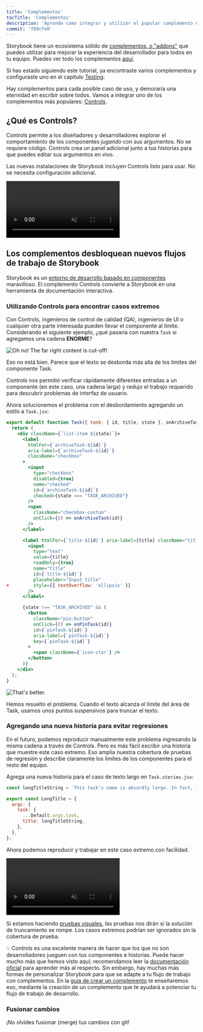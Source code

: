 ```yaml
---
title: 'Complementos'
tocTitle: 'Complementos'
description: 'Aprende como integrar y utilizar el popular complemento Controls'
commit: 'f89cfe0'
---
```


Storybook tiene un ecosistema sólido de [complementos, o "addons"](https://storybook.js.org/docs/configure/storybook-addons) que puedes utilizar para mejorar la experiencia del desarrollador para todos en tu equipo. Puedes ver todo los complementos [aquí](https://storybook.js.org/integrations).

Si has estado siguiendo este tutorial, ya encontraste varios complementos y configuraste uno en el capítulo [Testing](/intro-to-storybook/react/es/test/).

Hay complementos para cada posible caso de uso, y demoraría una eternidad en escribir sobre todos. Vamos a integrar uno de los complementos más populares: [Controls](https://storybook.js.org/docs/essentials/controls).

## ¿Qué es Controls?

Controls permite a los diseñadores y desarrolladores explorar el comportamiento de los componentes _jugando_ con sus argumentos. No se requiere código. Controls crea un panel adicional junto a tus historias para que puedes editar sus argumentos en vivo.

Las nuevas instalaciones de Storybook incluyen Controls listo para usar. No se necesita configuración adicional.

<video autoPlay muted playsInline loop>
  <source
    src="/intro-to-storybook/controls-in-action-7-0.mp4"
    type="video/mp4"
  />
</video>

## Los complementos desbloquean nuevos flujos de trabajo de Storybook

Storybook es un [entorno de desarrollo basado en componentes](https://www.componentdriven.org/) maravilloso. El complemento Controls convierte a Storybook en una herramienta de documentación interactiva.

### Utilizando Controls para encontrar casos extremos

Con Controls, ingenieros de control de calidad (QA), ingenieros de UI o cualquier otra parte interesada pueden llevar el componente al límite. Considerando el siguiente ejemplo, ¿qué pasaría con nuestra `Task` si agregamos una cadena **ENORME**?

![Oh no! The far right content is cut-off!](/intro-to-storybook/task-edge-case-7-0.png)

Eso no está bien. Parece que el texto se desborda más alla de los límites del componente Task.

Controls nos permitió verificar rápidamente diferentes entradas a un componente (en este caso, una cadena larga) y redujo el trabajo requerido para descubrir problemas de interfaz de usuario.

Ahora solucionemos el problema con el desbordamiento agregando un estilo a `Task.jsx`:

```diff:title=src/components/Task.jsx
export default function Task({ task: { id, title, state }, onArchiveTask, onPinTask }) {
  return (
    <div className={`list-item ${state}`}>
      <label
        htmlFor={`archiveTask-${id}`}
        aria-label={`archiveTask-${id}`}
        className="checkbox"
      >
        <input
          type="checkbox"
          disabled={true}
          name="checked"
          id={`archiveTask-${id}`}
          checked={state === "TASK_ARCHIVED"}
        />
        <span
          className="checkbox-custom"
          onClick={() => onArchiveTask(id)}
        />
      </label>

      <label htmlFor={`title-${id}`} aria-label={title} className="title">
        <input
          type="text"
          value={title}
          readOnly={true}
          name="title"
          id={`title-${id}`}
          placeholder="Input title"
+         style={{ textOverflow: 'ellipsis' }}
        />
      </label>

      {state !== "TASK_ARCHIVED" && (
        <button
          className="pin-button"
          onClick={() => onPinTask(id)}
          id={`pinTask-${id}`}
          aria-label={`pinTask-${id}`}
          key={`pinTask-${id}`}
        >
          <span className={`icon-star`} />
        </button>
      )}
    </div>
  );
}
```

![That's better.](/intro-to-storybook/edge-case-solved-with-controls-7-0.png)

Hemos resuelto el problema. Cuando el texto alcanza el límite del área de Task, usamos unos puntos suspensivos para truncar el texto.

### Agregando una nueva historia para evitar regresiones

En el futuro, podemos reproducir manualmente este problema ingresando la misma cadena a través de Controls. Pero es más fácil escribir una historia que muestre este caso extremo. Eso amplia nuestra cobertura de pruebas de regresión y describe claramente los límites de los componentes para el resto del equipo.

Agrega una nueva historia para el caso de texto largo en `Task.stories.jsx`:

```js:title=src/components/Task.stories.jsx
const longTitleString = `This task's name is absurdly large. In fact, I think if I keep going I might end up with content overflow. What will happen? The star that represents a pinned task could have text overlapping. The text could cut-off abruptly when it reaches the star. I hope not!`;

export const LongTitle = {
  args: {
    task: {
      ...Default.args.task,
      title: longTitleString,
    },
  },
};
```

Ahora podemos reproducir y trabajar en este caso extremo con facilidad.

<video autoPlay muted playsInline loop>
  <source
    src="/intro-to-storybook/task-stories-long-title-7-0.mp4"
    type="video/mp4"
  />
</video>

Si estamos haciendo [pruebas visuales](/intro-to-storybook/react/es/test/), las pruebas nos dirán si la solución de truncamiento se rompe. Los casos extremos podrían ser ignorados sin la cobertura de prueba.

<div class="aside">

💡 Controls es una excelente manera de hacer que los que no son desarrolladores jueguen con tus componentes e historias. Puede hacer mucho más que hemos visto aquí; recomendamos leer la [documentación oficial](https://storybook.js.org/docs/essentials/controls) para aprender más al respecto. Sin embargo, hay muchas más formas de personalizar Storybook para que se adapte a tu flujo de trabajo con complementos. En la [guía de crear un complemento](https://storybook.js.org/docs/addons/writing-addons) te enseñaremos eso, mediante la creación de un complemento que te ayudará a potenciar tu flujo de trabajo de desarrollo.

</div>

### Fusionar cambios

¡No olvides fusionar (merge) tus cambios con git!
